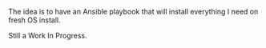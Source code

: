 The idea is to have an Ansible playbook that will install everything I need on fresh OS install.

Still a Work In Progress.
